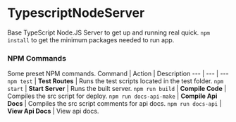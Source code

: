 # TypescriptNodeServer
Base TypeScript Node.JS Server to get up and running real quick. `npm install` to get the minimum packages needed to run app.

### NPM Commands
Some preset NPM commands.
Command | Action | Description
--- | --- | ---
`npm test` | **Test Routes** | Runs the test scripts located in the test folder.
`npm start` | **Start Server** | Runs the built server.
`npm run build` | **Compile Code** | Compiles the src script for deploy.
`npm run docs-api-make` | **Compile Api Docs** | Compiles the src script comments for api docs.
`npm run docs-api` | **View Api Docs** | View api docs.
